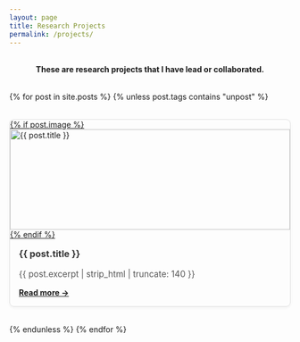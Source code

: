 ```yaml
---
layout: page
title: Research Projects
permalink: /projects/
---
```


<h4 style="margin-top: 2rem; margin-bottom: 1rem; text-align: center;">
  These are research projects that I have lead or collaborated.
</h4>

<div style="display: grid; grid-template-columns: repeat(auto-fit, minmax(280px, 1fr)); gap: 2rem; margin-top: 2rem;">
  {% for post in site.posts %}
    {% unless post.tags contains "unpost" %}
      <div style="border: 1px solid #e0e0e0; border-radius: 8px; overflow: hidden; box-shadow: 0 2px 5px rgba(0,0,0,0.05);">
        <a href="{{ post.url | relative_url }}">
          {% if post.image %}
            <img src="{{ post.image | relative_url }}" alt="{{ post.title }}" style="width: 100%; height: 180px; object-fit: cover;">
          {% endif %}
        </a>
        <div style="padding: 1rem;">
          <h3 style="margin-top: 0;"><a href="{{ post.url | relative_url }}" style="text-decoration: none; color: #333;">{{ post.title }}</a></h3>
          <p style="font-size: 0.95rem; color: #555;">{{ post.excerpt | strip_html | truncate: 140 }}</p>
          <a href="{{ post.url | relative_url }}" style="font-weight: bold;">Read more →</a>
        </div>
      </div>
    {% endunless %}
  {% endfor %}
</div>
